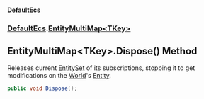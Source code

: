 #### [DefaultEcs](./index.md 'index')
### [DefaultEcs](./DefaultEcs.md 'DefaultEcs').[EntityMultiMap&lt;TKey&gt;](./DefaultEcs-EntityMultiMap-TKey-.md 'DefaultEcs.EntityMultiMap&lt;TKey&gt;')
## EntityMultiMap&lt;TKey&gt;.Dispose() Method
Releases current [EntitySet](./DefaultEcs-EntitySet.md 'DefaultEcs.EntitySet') of its subscriptions, stopping it to get modifications on the [World](./DefaultEcs-EntityMultiMap-TKey--World.md 'DefaultEcs.EntityMultiMap&lt;TKey&gt;.World')'s [Entity](./DefaultEcs-Entity.md 'DefaultEcs.Entity').  
```csharp
public void Dispose();
```
